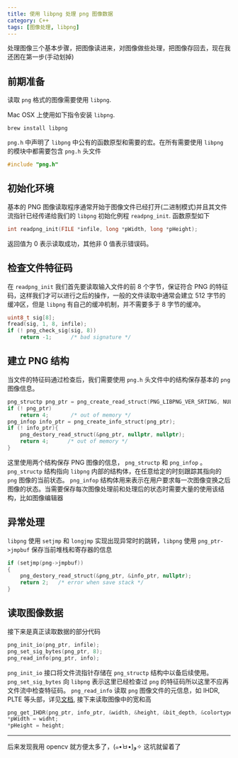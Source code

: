 ```yaml
---
title: 使用 libpng 处理 png 图像数据
category: C++
tags: [图像处理, libpng]
---
```


处理图像三个基本步骤，把图像读进来，对图像做些处理，把图像存回去，现在我还困在第一步(手动划掉)

## 前期准备

读取 `png` 格式的图像需要使用 `libpng`.

Mac OSX 上使用如下指令安装 `libpng`.

```shell
brew install libpng
```

 `png.h` 中声明了 `libpng` 中公有的函数原型和需要的宏。在所有需要使用 `libpng` 的模块中都需要包含 `png.h` 头文件

```C++
#include "png.h"
```

## 初始化环境

基本的 PNG 图像读取程序通常开始于图像文件已经打开(二进制模式)并且其文件流指针已经传递给我们的 `libpng` 初始化例程 `readpng_init`. 函数原型如下

```C++
int readpng_init(FILE *infile, long *pWidth, long *pHeight);
```

返回值为 0 表示读取成功，其他非 0 值表示错误码。

## 检查文件特征码

在 `readpng_init` 我们首先要读取输入文件的前 8 个字节，保证符合 PNG 的特征码，这样我们才可以进行之后的操作，一般的文件读取中通常会建立 512 字节的缓冲区，但是 `libpng` 有自己的缓冲机制，并不需要多于 8 字节的缓冲。

```C++
uint8_t sig[8];
fread(sig, 1, 8, infile);
if (! png_check_sig(sig, 8))
    return -1;      /* bad signature */
```

## 建立 PNG 结构

当文件的特征码通过检查后，我们需要使用 `png.h` 头文件中的结构保存基本的 `png` 图像信息。

```C++
png_structp png_ptr = png_create_read_struct(PNG_LIBPNG_VER_SRTING, NULL, NULL, NULL);
if (! png_ptr)
    return 4;       /* out of memory */
png_infop info_ptr = png_create_info_struct(png_ptr);
if (! info_ptr){
    png_destory_read_struct(&png_ptr, nullptr, nullptr);
    return 4;      /* out of memory */
}
```

这里使用两个结构保存 PNG 图像的信息， `png_structp` 和 `png_infop` 。
`png_structp` 结构指向 `libpng` 内部的结构体，在任意给定的时刻跟踪其指向的 `png` 图像的当前状态。
`png_infop` 结构体用来表示在用户要求每一次图像变换之后图像的状态。当需要保存每次图像处理前和处理后的状态时需要大量的使用该结构，比如图像编辑器

## 异常处理

`libpng` 使用 `setjmp` 和 `longjmp` 实现出现异常时的跳转，`libpng` 使用 `png_ptr->jmpbuf` 保存当前堆栈和寄存器的信息

```C++
if (setjmp(png->jmpbuf))
{
    png_destory_read_struct(&png_ptr, &info_ptr, nullptr);
    return 2;   /* error when save stack */
}
```

## 读取图像数据

接下来是真正读取数据的部分代码

```C++
png_init_io(png_ptr, infile);
png_set_sig_bytes(png_ptr, 8);
png_read_info(png_ptr, info);
```

`png_init_io` 接口将文件流指针存储在 `png_structp` 结构中以备后续使用。
`png_set_sig_bytes` 向 `libpng` 表示这里已经检查过 `png` 的特征码所以这里不应再文件流中检查特征码。
`png_read_info` 读取 `png` 图像文件的元信息，如 IHDR, PLTE 等头部，详见[文档](https://www.w3.org/TR/PNG-Chunks.html), 接下来读取图像中的宽和高

```C++
png_get_IHDR(png_ptr, info_ptr, &width, &height, &bit_depth, &colortype, nullptr, nullptr, nullptr);
*pWidth = widht;
*pHeight = height;
```

---

后来发现我用 opencv 就方便太多了，(๑•̀ㅂ•́)و✧
这坑就留着了